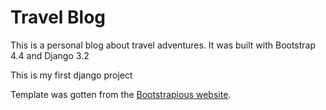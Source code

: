 # Travel Blog

<p>This is a personal blog about travel adventures. It was built with Bootstrap 4.4 and Django 3.2</p>
<p>This is my first django project</p>
Template was gotten from the <a href="https://bootstrapious.com/" _blank="true">Bootstrapious website</a>.
